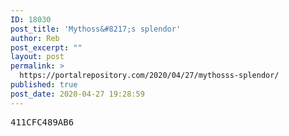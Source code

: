 ```yaml
---
ID: 18030
post_title: 'Mythoss&#8217;s splendor'
author: Reb
post_excerpt: ""
layout: post
permalink: >
  https://portalrepository.com/2020/04/27/mythosss-splendor/
published: true
post_date: 2020-04-27 19:28:59
---
```

<pre>411CFC489AB6</pre>